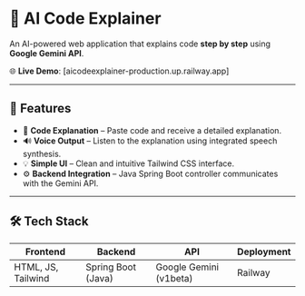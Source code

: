 # 🧠 AI Code Explainer

An AI-powered web application that explains code **step by step** using **Google Gemini API**.

🌐 **Live Demo**: [aicodeexplainer-production.up.railway.app]

---

## 🚀 Features

- 🧾 **Code Explanation** – Paste code and receive a detailed explanation.
- 🔊 **Voice Output** – Listen to the explanation using integrated speech synthesis.
- 💡 **Simple UI** – Clean and intuitive Tailwind CSS interface.
- ⚙️ **Backend Integration** – Java Spring Boot controller communicates with the Gemini API.

---

## 🛠️ Tech Stack

| Frontend           | Backend         | API                | Deployment      |
|--------------------|------------------|---------------------|------------------|
| HTML, JS, Tailwind | Spring Boot (Java) | Google Gemini (v1beta) | Railway          |